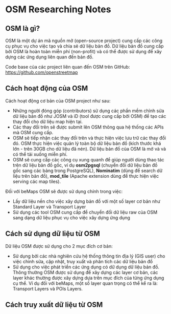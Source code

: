 # OSM Researching Notes

## OSM là gì?
OSM là một dự án mã nguồn mở (open-source project) cung cấp các công cụ phục vụ cho việc tạo và chia sẻ dữ liệu bản đồ. Dữ liệu bản đồ cung cấp bởi OSM là hoàn toàn miễn phí (non-profit) và có thể được sử dụng để xây dựng các ứng dụng liên quan đến bản đồ.

Code base của các project liên quan đến OSM trên GitHub: https://github.com/openstreetmap

## Cách hoạt động của OSM
Cách hoạt động cơ bản của OSM project như sau:
- Những người đóng góp (contributors) sử dụng các phần mềm chỉnh sửa dữ liệu bản đồ như JOSM và iD (tool được cung cấp bởi OSM) để tạo các thay đổi cho dữ liệu map hiện tại.
- Các thay đổi trên sẽ được submit lên OSM thông qua hệ thống các APIs mà OSM cung cấp.
- OSM sẽ tiếp nhận các thay đổi trên và thực hiện việc lưu trữ các thay đổi đó. OSM thực hiện việc quản lý toàn bộ dữ liệu bản đồ (kích thước khá lớn - trên 30GB cho dữ liệu đã nén). Dữ liệu bản đồ của OSM là mở và và có thể tải xuống miễn phí.
- OSM sẽ cung cấp các công cụ xung quanh để giúp người dùng thao tác trên dữ liệu bản đồ gốc, ví dụ **osm2pgsql** (chuyển đổi dữ liệu bản đồ gốc sang các bảng trong PostgreSQL), **Nominatim** (dùng để search dữ liệu trên bản đồ), **mod_tile** (Apache extension dùng để thực hiện việc serving các map tiles).

Đối với beMaps OSM sẽ được sử dụng chính trong việc:
- Lấy dữ liệu nền cho việc xây dựng bản đồ với một số layer cơ bản như Standard Layer và Transport Layer
- Sử dụng các tool OSM cung cấp để chuyển đổi dữ liệu raw của OSM sang dạng dữ liệu phục vụ cho việc xây dựng ứng dụng

## Cách sử dụng dữ liệu từ OSM
Dữ liệu OSM được sử dụng cho 2 mục đích cơ bản:
- Sử dụng bởi các nhà nghiên cứu hệ thống thông tin địa lý (GIS user) cho việc chỉnh sửa, cập nhật, truy xuất và phân tích các dữ liệu bản đồ
- Sử dụng cho việc phát triển các ứng dụng có dữ dụng dữ liệu bản đồ. Thông thường OSM được sử dụng để xây dựng các layer cơ bản, các layer khác thường được xây dựng dựa trên mục đích của từng ứng dụng cụ thể. Ví dụ đối với beMaps, một số layer quan trọng có thể kể ra là: Transport Layers và POIs Layers.

## Cách truy xuất dữ liệu từ OSM
